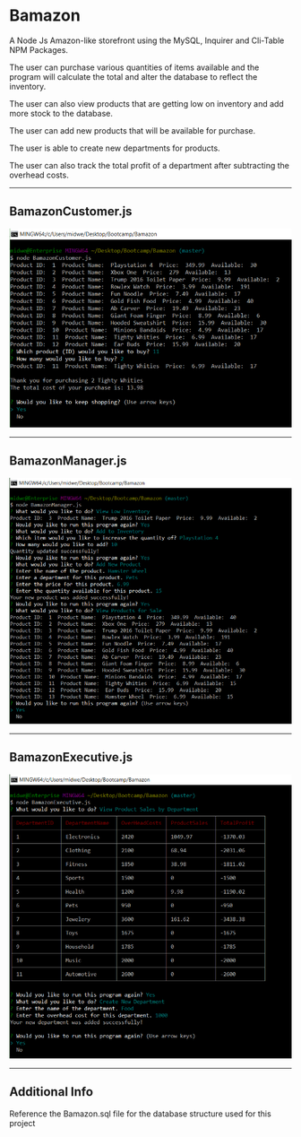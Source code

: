# Bamazon

A Node Js Amazon-like storefront using the MySQL, Inquirer and Cli-Table NPM Packages.

The user can purchase various quantities of items available and the program will calculate the total and alter the database to reflect the inventory.

The user can also view products that are getting low on inventory and add more stock to the database.

The user can add new products that will be available for purchase.

The user is able to create new departments for products.

The user can also track the total profit of a department after subtracting the overhead costs.

---

## BamazonCustomer.js

![Alt text](/readme_images/customer01.jpg?raw=true "BamazonCustomer.js")

---

## BamazonManager.js

![Alt text](/readme_images/manager01.jpg?raw=true "BamazonManager.js")

---

## BamazonExecutive.js

![Alt text](/readme_images/executive01.jpg?raw=true "BamazonExecutive.js")

---

## Additional Info

Reference the Bamazon.sql file for the database structure used for this project